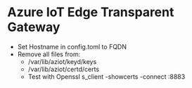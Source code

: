 # Azure IoT Edge Transparent Gateway
- Set Hostname in config.toml to FQDN
- Remove all files from:
  - /var/lib/aziot/keyd/keys
  - /var/lib/aziot/certd/certs
  - Test with Openssl s_client -showcerts -connect <FQDN>:8883
